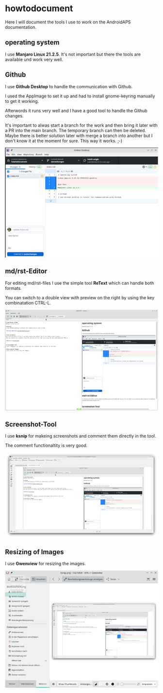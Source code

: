 # howtodocument

Here I will document the tools I use to  work on the AndroidAPS documentation.
 
## operating system
I use **Manjaro Linux 21.2.5**. It's not important but there the tools are available und work very well.

## Github
I use **Github Desktop** to handle the communication with Github.

I used the AppImage to set it up and had to install gnome-keyring manually to get it working.

Afterwords it runs very well and I have a good tool to handle the Github changes.

It's important to alwas start a branch for the work and then bring it later with a PR into the main branch.
The temporary branch can then be deleted. Maybe there is better solution later with merge a branch into another but I don't know it at the moment for sure. This way it works. ;-)

![Github Desktop](githup-desktop.png)


## md/rst-Editor
For editing md/rst-files I use the simple tool **ReText** which can handle both formats.

You can switch to a double view with preview on the right by using the key combinatation CTRL-L.

![ReText](retext.png)


## Screenshot-Tool
I use **ksnip** for makeing screenshots and comment them directly in the tool.

The comment functionaltity is very good.

![KSnip](ksnip.png)

## Resizing of Images
I use **Gwenview** for resizing the images.

![Gwenview](gwenview.png)
